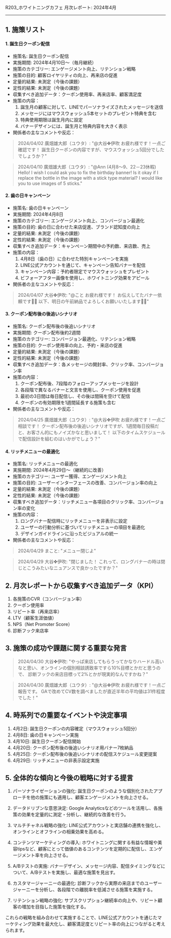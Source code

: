 R203_ホワイトニングカフェ 月次レポート: 2024年4月

---

## 1. 施策リスト

#### 1. 誕生日クーポン配信

- 施策名: 誕生日クーポン配信
- 実施期間: 2024年4月10日～（毎月継続）
- 施策のカテゴリー: エンゲージメント向上、リテンション戦略
- 施策の目的: 顧客ロイヤリティの向上、再来店の促進
- 定量的結果: 未測定（今後の課題）
- 定性的結果: 未測定（今後の課題）
- 収集すべき追加データ：クーポン使用率、再来店率、顧客満足度
- 施策の内容：
  1. 誕生月の顧客に対して、LINEでパーソナライズされたメッセージを送信
  2. メッセージにはマウスウォッシュ5本セットのプレゼント特典を含む
  3. 特典使用期限は誕生月内に設定
  4. バナーデザインには、誕生月と特典内容を大きく表示
- 関係者の主なコメントや反応：

> 2024/04/02 廣畑雄大郎（ユウタ）: "@大谷✤伊吹 お疲れ様です！一点ご確認です！ 誕生日クーポンの内容ですが、マウスウォッシュ5回分でしたでしょうか？"

> 2024/04/10 廣畑雄大郎（ユウタ）: "@Ann (4月8～9、22－23休暇) Hello! I wish I could ask you to fix the birthday banner! Is it okay if I replace the bottle in the image with a stick type material? I would like you to use images of 5 sticks."

#### 2. 歯の日キャンペーン

- 施策名: 歯の日キャンペーン
- 実施期間: 2024年4月8日
- 施策のカテゴリー: エンゲージメント向上、コンバージョン最適化
- 施策の目的: 歯の日に合わせた来店促進、ブランド認知度の向上
- 定量的結果: 未測定（今後の課題）
- 定性的結果: 未測定（今後の課題）
- 収集すべき追加データ：キャンペーン期間中の予約数、来店数、売上
- 施策の内容：
  1. 4月8日（歯の日）に合わせた特別キャンペーンを実施
  2. LINE公式アカウントを通じて、キャンペーン告知バナーを配信
  3. キャンペーン内容：予約者限定でマウスウォッシュをプレゼント
  4. ビフォーアフター画像を使用し、ホワイトニング効果をアピール
- 関係者の主なコメントや反応：

> 2024/04/07 大谷✤伊吹: "@こと お疲れ様です！ お伝えしてたバナー依頼です🙇‍♀️ 以下、明日の午前納品でよろしくお願いいたします🙇‍♀️"

#### 3. クーポン配布後の後追いシナリオ

- 施策名: クーポン配布後の後追いシナリオ
- 実施期間: クーポン配布後約2週間
- 施策のカテゴリー: コンバージョン最適化、リテンション戦略
- 施策の目的: クーポン使用率の向上、予約・来店の促進
- 定量的結果: 未測定（今後の課題）
- 定性的結果: 未測定（今後の課題）
- 収集すべき追加データ：各メッセージの開封率、クリック率、コンバージョン率
- 施策の内容：
  1. クーポン配布後、7段階のフォローアップメッセージを設計
  2. 各段階で異なるバナーと文言を使用し、クーポン使用を促進
  3. 最初の3日間は毎日配信し、その後は間隔を空けて配信
  4. クーポンの有効期限を1週間延長する施策も含む
- 関係者の主なコメントや反応：

> 2024/04/25 廣畑雄大郎（ユウタ）: "@大谷✤伊吹 お疲れ様です！一点ご相談です！ クーポン配布後の後追いシナリオですが、1週間毎日投稿だと、お客さん的にもノイズかなと思いまして！ 以下のタイムスケジュールで配信設計を組むのはいかがでしょう？"

#### 4. リッチメニューの最適化

- 施策名: リッチメニューの最適化
- 実施期間: 2024年4月29日～（継続的に改善）
- 施策のカテゴリー: ユーザー獲得、エンゲージメント向上
- 施策の目的: ユーザーインターフェースの改善、コンバージョン率の向上
- 定量的結果: 未測定（今後の課題）
- 定性的結果: 未測定（今後の課題）
- 収集すべき追加データ：リッチメニュー各項目のクリック率、コンバージョン率の変化
- 施策の内容：
  1. ロングバナー配信時にリッチメニューを非表示に設定
  2. ユーザーの行動分析に基づいてリッチメニューの項目を最適化
  3. デザインガイドラインに沿ったビジュアルの統一
- 関係者の主なコメントや反応：

> 2024/04/29 まこと: "メニュー閉じよ"

> 2024/04/29 大谷✤伊吹: "閉じました！ これって、ロングバナーの時は閉じとこうみたいなニュアンスで良かったですか？"

## 2. 月次レポートから収集すべき追加データ（KPI）

1. 各施策のCVR（コンバージョン率）
2. クーポン使用率
3. リピート率（再来店率）
4. LTV（顧客生涯価値）
5. NPS（Net Promoter Score）
6. 診断フック来店率

## 3. 施策の成功や課題に関する重要な発言

> 2024/04/30 大谷✤伊吹: "やっぱ来店してもらうってかなりハードル高いなと思い、オンラインの個別相談誘致率ですら10%目標とかだと思うので、 診断フックの来店目標って2%とかが現実的なんですかね？"

> 2024/04/30 廣畑雄大郎（ユウタ）: "@大谷✤伊吹 お疲れ様です！一点ご報告です。 GAで改めてCV数を調べましたが直近半年の平均値は31件程度でした！"

## 4. 時系列での重要なイベントや決定事項

1. 4月2日: 誕生日クーポンの内容確定（マウスウォッシュ5回分）
2. 4月8日: 歯の日キャンペーン実施
3. 4月10日: 誕生日クーポン配信開始
4. 4月20日: クーポン配布後の後追いシナリオ用バナー7枚納品
5. 4月25日: クーポン配布後の後追いシナリオの配信スケジュール変更提案
6. 4月29日: リッチメニューの非表示設定実施

## 5. 全体的な傾向と今後の戦略に対する提言

1. パーソナライゼーションの強化:
   誕生日クーポンのような個別化されたアプローチを他の施策にも適用し、顧客エンゲージメントを向上させる。

2. データドリブンな意思決定:
   Google Analyticsなどのツールを活用し、各施策の効果を定量的に測定・分析し、継続的な改善を行う。

3. マルチチャネル戦略の強化:
   LINE公式アカウントと実店舗の連携を強化し、オンラインとオフラインの相乗効果を高める。

4. コンテンツマーケティングの導入:
   ホワイトニングに関する有益な情報や美容tipsなど、顧客にとって価値のあるコンテンツを定期的に配信し、エンゲージメント率を向上させる。

5. A/Bテストの実施:
   バナーデザイン、メッセージ内容、配信タイミングなどについて、A/Bテストを実施し、最適な施策を見出す。

6. カスタマージャーニーの最適化:
   診断フックから実際の来店までのユーザージャーニーを分析し、各段階での離脱率を低減させる施策を実施する。

7. リテンション戦略の強化:
   サブスクリプション継続率の向上や、リピート顧客の増加を目指した施策を強化する。

これらの戦略を組み合わせて実施することで、LINE公式アカウントを通じたマーケティング効果を最大化し、顧客満足度とリピート率の向上につながると考えられます。